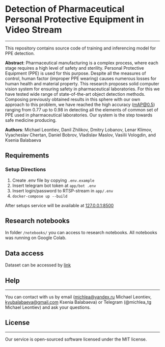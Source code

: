 # Detection of Pharmaceutical Personal Protective Equipment in Video Stream
***
This repository contains source code of training and inferencing model for PPE detection.

**Abstract**: Pharmaceutical manufacturing is a complex process, where each stage requires a high level of safety and sterility. Personal Protective Equipment (PPE) is used for this purpose. Despite all the measures of control, human factor (improper PPE wearing) causes numerous losses for human health and material property. This research proposes solid computer vision system for ensuring safety in pharmaceutical laboratories. For this we have tested wide range of state-of-the-art object detection methods. Composing previously obtained results in this sphere with our own approach to this problem, we have reached the high accuracy (mAP@0.5) ranging from 0.77 up to 0.98 in detecting all the elements of common set of PPE used in pharmaceutical laboratories. Our system is the step towards safe medicine producing.

**Authors**: Michael Leontiev, Danil Zhilikov, Dmitry Lobanov, Lenar Klimov, Vyacheslav Chertan, Daniel Bobrov, Vladislav Maslov, Vasilii Vologdin, and Ksenia Balabaeva

## Requirements
### Setup Directions
1. Create .env file by copying `.env.example`
2. Insert telegram bot token at `app/bot .env`
3. Insert login/password to RTSP-stream in `app/.env`
4. `docker-compose up --build`

After setups service will be available at [127.0.0.1:8500](url)

## Research notebooks

In folder `/notebooks/` you can access to research notebooks. All notebooks was running on Google Colab.

## Data access

Dataset can be accessed by [link](https://drive.google.com/file/d/13TvqLqCHwDNVK2kBZyHhVPQ80LZ_oA2s/view)

## Help
***
You can contact with us by email (michlea@yandex.ru Michael Leontiev, kyubalabaeva@gmail.com Ksenia Balabaeva) or Telegram (@michlea_tg Michael Leontiev) and ask your questions.

## License
***
Our service is open-sourced software licensed under the MIT license.